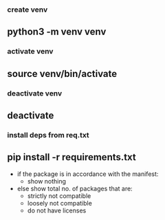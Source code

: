 ### create venv
python3 -m venv venv
----
### activate venv
source venv/bin/activate
---
### deactivate venv
deactivate
---
### install deps from req.txt
pip install -r requirements.txt
---
- if the package is in accordance with the manifest:
    - show nothing 
- else show total no. of packages that are:
    - strictly not compatible 
    - loosely not compatible 
    - do not have licenses